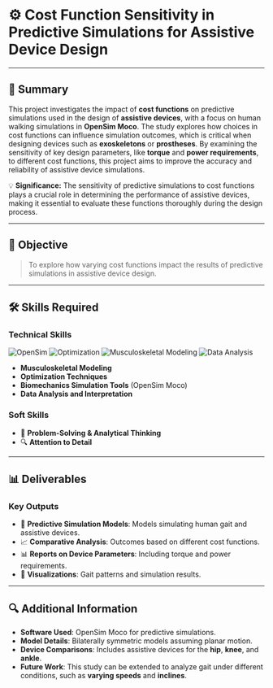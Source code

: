 # ⚙️ **Cost Function Sensitivity in Predictive Simulations for Assistive Device Design**

---

## 📜 **Summary**

This project investigates the impact of **cost functions** on predictive simulations used in the design of **assistive devices**, with a focus on human walking simulations in **OpenSim Moco**. The study explores how choices in cost functions can influence simulation outcomes, which is critical when designing devices such as **exoskeletons** or **prostheses**. By examining the sensitivity of key design parameters, like **torque** and **power requirements**, to different cost functions, this project aims to improve the accuracy and reliability of assistive device simulations.

💡 **Significance:** The sensitivity of predictive simulations to cost functions plays a crucial role in determining the performance of assistive devices, making it essential to evaluate these functions thoroughly during the design process.

---

## 🎯 **Objective**
> To explore how varying cost functions impact the results of predictive simulations in assistive device design.

---

## 🛠 **Skills Required**

### **Technical Skills**

![OpenSim](https://img.shields.io/badge/-OpenSim-3498DB?style=for-the-badge&logo=opensim&logoColor=white)
![Optimization](https://img.shields.io/badge/-Optimization%20Techniques-2E8B57?style=for-the-badge&logoColor=white)
![Musculoskeletal Modeling](https://img.shields.io/badge/-Musculoskeletal%20Modeling-FF6F00?style=for-the-badge&logoColor=white)
![Data Analysis](https://img.shields.io/badge/-Data%20Analysis-6A5ACD?style=for-the-badge&logo=data&logoColor=white)

- **Musculoskeletal Modeling**
- **Optimization Techniques**
- **Biomechanics Simulation Tools** (OpenSim Moco)
- **Data Analysis and Interpretation**

### **Soft Skills**

- 🧠 **Problem-Solving & Analytical Thinking**
- 🔍 **Attention to Detail**
  
---

## 📊 **Deliverables**

### **Key Outputs**

- 🧩 **Predictive Simulation Models**: Models simulating human gait and assistive devices.
- 📈 **Comparative Analysis**: Outcomes based on different cost functions.
- 📊 **Reports on Device Parameters**: Including torque and power requirements.
- 🎨 **Visualizations**: Gait patterns and simulation results.

---

## 🔍 **Additional Information**

- **Software Used**: OpenSim Moco for predictive simulations.
- **Model Details**: Bilaterally symmetric models assuming planar motion.
- **Device Comparisons**: Includes assistive devices for the **hip**, **knee**, and **ankle**.
- **Future Work**: This study can be extended to analyze gait under different conditions, such as **varying speeds** and **inclines**.
